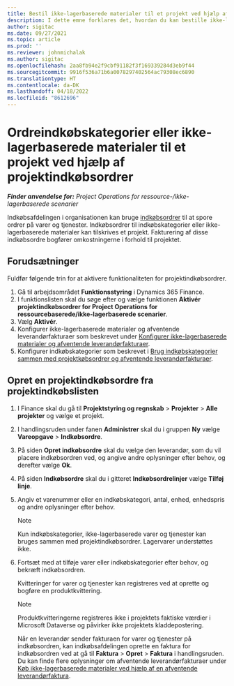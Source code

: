 ```yaml
---
title: Bestil ikke-lagerbaserede materialer til et projekt ved hjælp af projektindkøbsordrer
description: I dette emne forklares det, hvordan du kan bestille ikke-lagerbaserede materialer til et projekt ved hjælp af projektindkøbsordrer.
author: sigitac
ms.date: 09/27/2021
ms.topic: article
ms.prod: ''
ms.reviewer: johnmichalak
ms.author: sigitac
ms.openlocfilehash: 2aa8fb94e2f9cbf91182f3f169339284d3eb9f44
ms.sourcegitcommit: 9916f536a71b6a0078297402564ac79308ec6890
ms.translationtype: HT
ms.contentlocale: da-DK
ms.lasthandoff: 04/18/2022
ms.locfileid: "8612696"
---
```

# <a name="order-procurement-categories-or-non-stocked-materials-for-a-project-using-project-purchase-orders"></a>Ordreindkøbskategorier eller ikke-lagerbaserede materialer til et projekt ved hjælp af projektindkøbsordrer

_**Finder anvendelse for:** Project Operations for ressource-/ikke-lagerbaserede scenarier_

Indkøbsafdelingen i organisationen kan bruge [indkøbsordrer](/dynamics365/supply-chain/procurement/purchase-order-overview) til at spore ordrer på varer og tjenester. Indkøbsordrer til indkøbskategorier eller ikke-lagerbaserede materialer kan tilskrives et projekt. Fakturering af disse indkøbsordre bogfører omkostningerne i forhold til projektet.

## <a name="prerequisites"></a>Forudsætninger
Fuldfør følgende trin for at aktivere funktionaliteten for projektindkøbsordrer.

1. Gå til arbejdsområdet **Funktionsstyring** i Dynamics 365 Finance.
2. I funktionslisten skal du søge efter og vælge funktionen **Aktivér projektindkøbsordrer for Project Operations for ressourcebaserede/ikke-lagerbaserede scenarier**.
3. Vælg **Aktivér**.
4. Konfigurer ikke-lagerbaserede materialer og afventende leverandørfakturaer som beskrevet under [Konfigurer ikke-lagerbaserede materialer og afventende leverandørfakturaer](configure-materials-nonstocked.md).
5. Konfigurer indkøbskategorier som beskrevet i [Brug indkøbskategorier sammen med projektkøbsordrer og afventende leverandørfakturaer](configure-procurement-categories.md).

## <a name="create-a-project-purchase-order-from-the-project-purchase-order-list"></a>Opret en projektindkøbsordre fra projektindkøbslisten

1. I Finance skal du gå til **Projektstyring og regnskab** > **Projekter** > **Alle projekter** og vælge et projekt.
2. I handlingsruden under fanen **Administrer** skal du i gruppen **Ny** vælge **Vareopgave** > **Indkøbsordre**.
3. På siden **Opret indkøbsordre** skal du vælge den leverandør, som du vil placere indkøbsordren ved, og angive andre oplysninger efter behov, og derefter vælge **Ok**.
4. På siden **Indkøbsordre** skal du i gitteret **Indkøbsordrelinjer** vælge **Tilføj linje**.
5. Angiv et varenummer eller en indkøbskategori, antal, enhed, enhedspris og andre oplysninger efter behov.

    > [!NOTE]
    > Kun indkøbskategorier, ikke-lagerbaserede varer og tjenester kan bruges sammen med projektindkøbsordrer. Lagervarer understøttes ikke.

6. Fortsæt med at tilføje varer eller indkøbskategorier efter behov, og bekræft indkøbsordren.

    Kvitteringer for varer og tjenester kan registreres ved at oprette og bogføre en produktkvittering.

    > [!NOTE]
    > Produktkvitteringerne registreres ikke i projektets faktiske værdier i Microsoft Dataverse og påvirker ikke projektets kladdepostering.

    Når en leverandør sender fakturaen for varer og tjenester på indkøbsordren, kan indkøbsafdelingen oprette en faktura for indkøbsordren ved at gå til **Faktura** > **Opret** > **Faktura** i handlingsruden. Du kan finde flere oplysninger om afventende leverandørfakturaer under [Køb ikke-lagerbaserede materialer ved hjælp af en afventende leverandørfaktura](pending-vendor-invoices.md).
